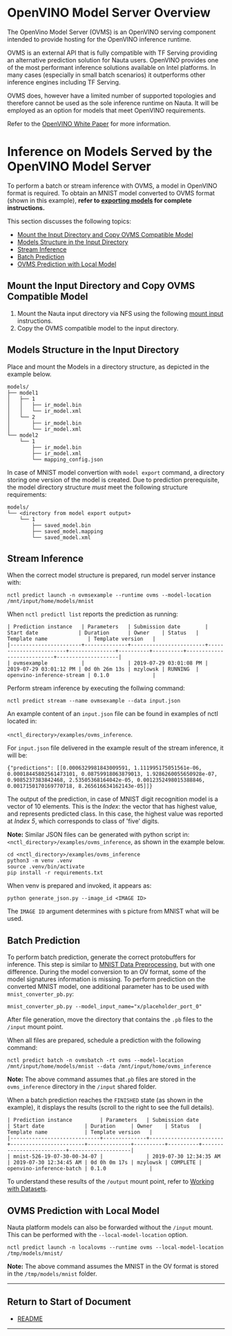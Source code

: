 # OpenVINO Model Server Overview

The OpenVino Model Server (OVMS) is an OpenVINO serving component intended to provide hosting for the OpenVINO inference runtime. 

OVMS is an external API that is fully compatible with TF Serving providing an alternative prediction solution for Nauta users. OpenVINO provides one of the most performant inference solutions available on Intel platforms. In many cases (especially in small batch scenarios) it outperforms other inference engines including TF Serving. 

OVMS does, however have a limited number of supported topologies and therefore cannot be used as the sole inference runtime on Nauta.  It will be employed as an option for models that meet OpenVINO requirements.

Refer to the [OpenVINO White Paper](https://www.intel.ai/openvino-model-server-boosts-ai-inference-operations/#gs.zb9emx) for more information. 

# Inference on Models Served by the OpenVINO Model Server

To perform a batch or stream inference with OVMS, a model in OpenVINO format is required.
To obtain an MNIST model converted to OVMS format (shown in this example), **refer to [exporting models](model_export.md) for complete instructions.**

This section discusses the following topics: 

 - [Mount the Input Directory and Copy OVMS Compatible Model](#mount-the-input-directory-and-copy-ovms-compatible-model)
 - [Models Structure in the Input Directory ](#models-structure-in-the-input-directory ) 
 - [Stream Inference](#stream-inference)  
 - [Batch Prediction](#batch-prediction)
 - [OVMS Prediction with Local Model](#ovms-prediction-with-local-model)

## Mount the Input Directory and Copy OVMS Compatible Model

1. Mount the Nauta input directory via NFS using the following [mount input](mount_exp_input.md) instructions.
2. Copy the OVMS compatible model to the input directory.

## Models Structure in the Input Directory 

Place and mount the Models in a directory structure, as depicted in the example below.

```
models/
├── model1
│   ├── 1
│   │   ├── ir_model.bin
│   │   └── ir_model.xml
│   └── 2
│       ├── ir_model.bin
│       └── ir_model.xml
└── model2
    └── 1
        ├── ir_model.bin
        ├── ir_model.xml
        └── mapping_config.json
```

In case of MNIST model convertion with `model export` command, a directory storing one version of the model is created. Due to prediction prerequisite, the model directory structure _must_ meet the following structure requirements:


```
models/
└── <directory from model export output>
    └── 1
        ├── saved_model.bin
        ├── saved_model.mapping
        └── saved_model.xml
```


## Stream Inference

When the correct model structure is prepared, run model server instance with:


```
nctl predict launch -n ovmsexample --runtime ovms --model-location /mnt/input/home/models/mnist
```


When `nctl predictl list` reports the prediction as running:


```
| Prediction instance   | Parameters   | Submission date        | Start date             | Duration      | Owner    | Status   | Template name             | Template version   |
|-----------------------+--------------+------------------------+------------------------+---------------+----------+----------+---------------------------+--------------------|
| ovmsexample           |              | 2019-07-29 03:01:08 PM | 2019-07-29 03:01:12 PM | 0d 0h 26m 13s | mzylowsk | RUNNING  | openvino-inference-stream | 0.1.0              |
```

Perform stream inference by executing the follwing command:

```
nctl predict stream --name ovmsexample --data input.json
```
An example content of an `input.json` file can be found in examples of nctl located in:

`<nctl_directory>/examples/ovms_inference`.

For `input.json` file delivered in the example result of the stream inference, it will be:

```
{"predictions": [[0.0006329981843009591, 1.111995175051561e-06, 0.00018445802561473101, 0.08759918063879013, 1.9286260055650928e-07, 0.9085237383842468, 2.53505368164042e-05, 0.0012352498015388846, 0.0017150170169770718, 8.265616634162143e-05]]}
```
The output of the prediction, in case of MNIST digit recognition model is a vector of 10 elements. This is the _Index_: the vector that has highest value, and represents predicted class. In this case, the highest value was reported at _Index 5_, which corresponds to class of 'five' digits.

**Note:** Similar JSON files can be generated with python script in: `<nctl_directory>/examples/ovms_inference`, as shown in the example below. 

```
cd <nctl_directory>/examples/ovms_inference
python3 -m venv .venv
source .venv/bin/activate
pip install -r requirements.txt
```


When venv is prepared and invoked, it appears as:

```
python generate_json.py --image_id <IMAGE ID>
```
The `IMAGE ID` argument determines with s picture from MNIST what will be used.

## Batch Prediction

To perform batch prediction, generate the correct protobuffers for inference. This step is similar to [MNIST Data Preprocessing](batch_inf_example.md#mnist-data-preprocessing), but with one difference. During the model conversion to an OV format, some of the model signatures information is missing. To perform prediction on
the converted MNIST model, one additional parameter has to be used with `mnist_converter_pb.py`:

```
mnist_converter_pb.py --model_input_name="x/placeholder_port_0"
```

After file generation, move the directory that contains the `.pb` files to the `/input` mount point.

When all files are prepared, schedule a prediction with the following command:

```
nctl predict batch -n ovmsbatch -rt ovms --model-location /mnt/input/home/models/mnist --data /mnt/input/home/ovms_inference
```
**Note:** The above command assumes that`.pb` files are stored in the `ovms_inference` directory in the `/input` shared folder.

When a batch prediction reaches the `FINISHED` state (as shown in the example), it displays the results (scroll to the right to see the full details).

```
| Prediction instance         | Parameters   | Submission date        | Start date             | Duration     | Owner    | Status   | Template name            | Template version   |
|-----------------------------+--------------+------------------------+------------------------+--------------+----------+----------+--------------------------+--------------------|
| mnist-526-19-07-30-00-34-07 |              | 2019-07-30 12:34:35 AM | 2019-07-30 12:34:45 AM | 0d 0h 0m 17s | mzylowsk | COMPLETE | openvino-inference-batch | 0.1.0              |
```

To understand these results of the `/output` mount point, refer to [Working with Datasets](working_with_datasets.md#mounting-and-accessing-folders).

## OVMS Prediction with Local Model

Nauta platform models can also be forwarded without the `/input` mount. This can be performed with the `--local-model-location` option. 

```
nctl predict launch -n localovms --runtime ovms --local-model-location /tmp/models/mnist/
```
**Note:** The above command assumes the MNIST in the OV format is stored in the `/tmp/models/mnist` folder.

----------------------

## Return to Start of Document

* [README](../README.md)

----------------------
